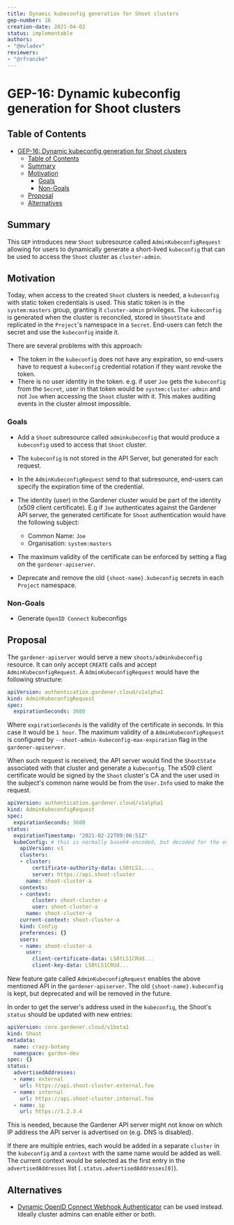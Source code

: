 ```yaml
---
title: Dynamic kubeconfig generation for Shoot clusters
gep-number: 16
creation-date: 2021-04-02
status: implementable
authors:
- "@mvladev"
reviewers:
- "@rfranzke"
---
```


# GEP-16: Dynamic kubeconfig generation for Shoot clusters

## Table of Contents

- [GEP-16: Dynamic kubeconfig generation for Shoot clusters](#gep-16-dynamic-kubeconfig-generation-for-shoot-clusters)
  - [Table of Contents](#table-of-contents)
  - [Summary](#summary)
  - [Motivation](#motivation)
    - [Goals](#goals)
    - [Non-Goals](#non-goals)
  - [Proposal](#proposal)
  - [Alternatives](#alternatives)

## Summary

This `GEP` introduces new  `Shoot` subresource called `AdminKubeconfigRequest` allowing for users to dynamically generate a short-lived `kubeconfig` that can be used to access the `Shoot` cluster as `cluster-admin`.

## Motivation

Today, when access to the created `Shoot` clusters is needed, a `kubeconfig` with static token credentials is used. This static token is in the `system:masters` group, granting it `cluster-admin` privileges. The `kubeconfig` is generated when the cluster is reconciled, stored in `ShootState` and replicated in the `Project`'s namespace in a `Secret`. End-users can fetch the secret and use the `kubeconfig` inside it.

There are several problems with this approach:

- The token in the `kubeconfig` does not have any expiration, so end-users have to request a `kubeconfig` credential rotation if they want revoke the token.
- There is no user identity in the token. e.g. if user `Joe` gets the `kubeconfig` from the `Secret`, user in that token would be `system:cluster-admin` and not `Joe` when accessing the `Shoot` cluster with it. This makes auditing events in the cluster almost impossible.

### Goals

- Add a `Shoot` subresource called `adminkubeconfig` that would produce a `kubeconfig` used to access that `Shoot` cluster.
- The `kubeconfig` is not stored in the API Server, but generated for each request.
- In the `AdminKubeconfigRequest` send to that subresource, end-users can specify the expiration time of the credential.
- The identity (user) in the Gardener cluster would be part of the identity (x509 client certificate). E.g if `Joe` authenticates against the Gardener API server, the generated certificate for `Shoot` authentication would have the following subject:

  - Common Name: `Joe`
  - Organisation: `system:masters`

- The maximum validity of the certificate can be enforced by setting a flag on the `gardener-apiserver`.
- Deprecate and remove the old `{shoot-name}.kubeconfig` secrets in each `Project` namespace.

### Non-Goals

- Generate `OpenID Connect` kubeconfigs

## Proposal

The `gardener-apiserver` would serve a new `shoots/adminkubeconfig` resource. It can only accept `CREATE` calls and accept `AdminKubeconfigRequest`. A `AdminKubeconfigRequest` would have the following structure:

```yaml
apiVersion: authentication.gardener.cloud/v1alpha1
kind: AdminKubeconfigRequest
spec:
  expirationSeconds: 3600
```

Where `expirationSeconds` is the validity of the certificate in seconds. In this case it would be `1 hour`. The maximum validity of a `AdminKubeconfigRequest` is configured by `--shoot-admin-kubeconfig-max-expiration` flag in the `gardener-apiserver`.

When such request is received, the API server would find the `ShootState` associated with that cluster and generate a `kubeconfig`. The x509 client certificate would be signed by the `Shoot` cluster's CA and the user used in the subject's common name would be from the `User.Info` used to make the request.

```yaml
apiVersion: authentication.gardener.cloud/v1alpha1
kind: AdminKubeconfigRequest
spec:
  expirationSeconds: 3600
status:
  expirationTimestamp: "2021-02-22T09:06:51Z"
  kubeConfig: # this is normally base64-encoded, but decoded for the example
    apiVersion: v1
    clusters:
    - cluster:
        certificate-authority-data: LS0tLS1....
        server: https://api.shoot-cluster
      name: shoot-cluster-a
    contexts:
    - context:
        cluster: shoot-cluster-a
        user: shoot-cluster-a
      name: shoot-cluster-a
    current-context: shoot-cluster-a
    kind: Config
    preferences: {}
    users:
    - name: shoot-cluster-a
      user:
        client-certificate-data: LS0tLS1CRUd...
        client-key-data: LS0tLS1CRUd...
```

New feature gate called `AdminKubeconfigRequest` enables the above mentioned API in the `gardener-apiserver`. The old `{shoot-name}.kubeconfig` is kept, but deprecated and will be removed in the future.

In order to get the server's address used in the `kubeconfig`, the Shoot's `status` should be updated with new entries:

```yaml
apiVersion: core.gardener.cloud/v1beta1
kind: Shoot
metadata:
  name: crazy-botany
  namespace: garden-dev
spec: {}
status:
  advertisedAddresses:
  - name: external
    url: https://api.shoot-cluster.external.foo
  - name: internal
    url: https://api.shoot-cluster.internal.foo
  - name: ip
    url: https://1.2.3.4
```

This is needed, because the Gardener API server might not know on which IP address the API server is advertised on (e.g. DNS is disabled).

If there are multiple entries, each would be added in a separate `cluster` in the `kubeconfig` and a `context` with the same name would be added as well. The current context would be selected as the first entry in the `advertisedAddresses` list (`.status.advertisedAddresses[0]`).

## Alternatives

- [Dynamic OpenID Connect Webhook Authenticator](https://github.com/gardener/oidc-webhook-authenticator) can be used instead. Ideally cluster admins can enable either or both.
